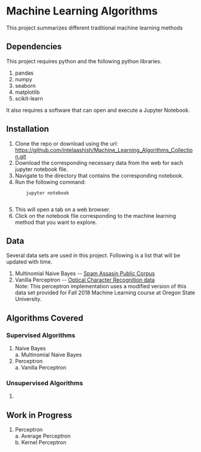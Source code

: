 # Machine Learning Algorithms
This project summarizes different traditional machine learning methods

## Dependencies
This project requires python and the following python libraries.
1. pandas
2. numpy
3. seaborn
4. matplotlib
5. scikit-learn

It also requires a software that can open and execute a Jupyter Notebook.


## Installation
1. Clone the repo or download using the url: https://github.com/intelaashish/Machine_Learning_Algorithms_Collection.git
2. Download the corresponding necessary data from the web for each jupyter notebook file.
3. Navigate to the  directory that contains the corresponding notebook.
4. Run the following command:
    ```properties
        jupyter notebook
     

6. This will open a tab on a web browser.
7. Click on the notebook file corresponding to the machine learning method that you want to explore.

## Data
Several data sets are used in this project. Following is a list that will be updated with time.

1. Multinomial Naive Bayes -- [Spam Assasin Public Corpus](https://spamassassin.apache.org/old/publiccorpus)
2. Vanilla Perceptron -- [Optical Character Recognition data](http://www.kaggle.com/c/digit-recognizer/data)<br>Note: This perceptron implementation uses a modified version of this data set provided for Fall 2018 Machine Learning course at Oregon State University.

## Algorithms Covered
### Supervised Algorithms
1. Naive Bayes<br>
    a. Multinomial Naive Bayes<br>
2. Perceptron<br>
    a. Vanilla Perceptron<br>

### Unsupervised Algorithms
1.

## Work in Progress
1. Perceptron<br>
    a. Average Perceptron<br>
    b. Kernel Perceptron<br>
    
    




